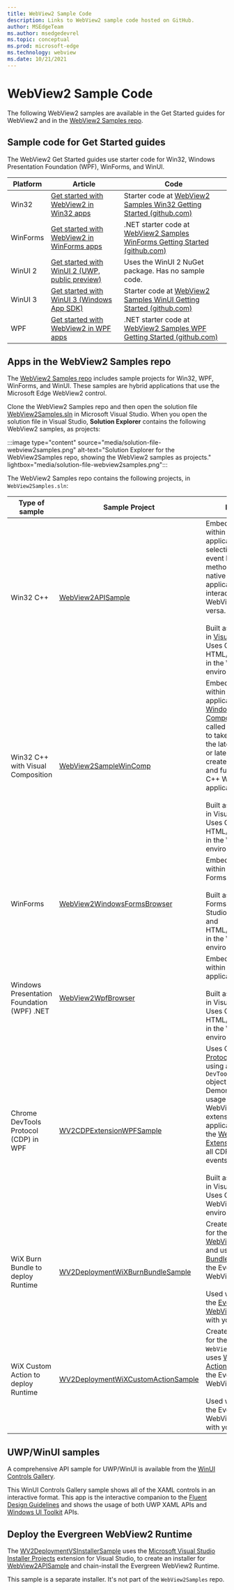 ```yaml
---
title: WebView2 Sample Code
description: Links to WebView2 sample code hosted on GitHub.
author: MSEdgeTeam
ms.author: msedgedevrel
ms.topic: conceptual
ms.prod: microsoft-edge
ms.technology: webview
ms.date: 10/21/2021
---
```

# WebView2 Sample Code

The following WebView2 samples are available in the Get Started guides for WebView2 and in the [WebView2 Samples repo](https://github.com/MicrosoftEdge/WebView2Samples).


<!-- ====================================================================== -->
## Sample code for Get Started guides

The WebView2 Get Started guides use starter code for Win32, Windows Presentation Foundation (WPF), WinForms, and WinUI.

| Platform | Article | Code |
|---|---|---|
| Win32 | [Get started with WebView2 in Win32 apps](./get-started/win32.md) | Starter code at [WebView2 Samples Win32 Getting Started (github.com)](https://github.com/MicrosoftEdge/WebView2Samples/tree/master/GettingStartedGuides/Win32_GettingStarted) |
| WinForms | [Get started with WebView2 in WinForms apps](./get-started/winforms.md) | .NET starter code at [WebView2 Samples WinForms Getting Started (github.com)](https://github.com/MicrosoftEdge/WebView2Samples/tree/master/GettingStartedGuides/WinForms_GettingStarted) |
| WinUI 2 | [Get started with WinUI 2 (UWP, public preview)](./get-started/winui2.md) | Uses the WinUI 2 NuGet package.  Has no sample code. |
| WinUI 3 | [Get started with WinUI 3 (Windows App SDK)](./get-started/winui.md) | Starter code at [WebView2 Samples WinUI Getting Started (github.com)](https://github.com/MicrosoftEdge/WebView2Samples/tree/master/GettingStartedGuides/WinUI3_GettingStarted) |
| WPF | [Get started with WebView2 in WPF apps](./get-started/wpf.md) | .NET starter code at [WebView2 Samples WPF Getting Started (github.com)](https://github.com/MicrosoftEdge/WebView2Samples/tree/master/GettingStartedGuides/WPF_GettingStarted) |


<!-- ====================================================================== -->
## Apps in the WebView2 Samples repo

The [WebView2 Samples repo](https://github.com/MicrosoftEdge/WebView2Samples) includes sample projects for Win32, WPF, WinForms, and WinUI.  These samples are hybrid applications that use the Microsoft Edge WebView2 control.

Clone the WebView2 Samples repo and then open the solution file [WebView2Samples.sln](https://github.com/MicrosoftEdge/WebView2Samples/blob/master/SampleApps/WebView2Samples.sln) in Microsoft Visual Studio.  When you open the solution file in Visual Studio, **Solution Explorer** contains the following WebView2 samples, as projects:

:::image type="content" source="media/solution-file-webview2samples.png" alt-text="Solution Explorer for the WebView2Samples repo, showing the WebView2 samples as projects." lightbox="media/solution-file-webview2samples.png":::

The WebView2 Samples repo contains the following projects, in `WebView2Samples.sln`:

| Type of sample | Sample Project | Description |
|---|---|---|
| Win32 C++ | [WebView2APISample](https://github.com/MicrosoftEdge/WebView2Samples/tree/master/SampleApps/WebView2APISample) | Embeds a WebView2 within a Win32 native application.  Illustrates a selection of WebView2 event handlers and API methods that allow a native Win32 application to directly interact with a WebView and vice versa.<br/><br/>  Built as a Win32 project in [Visual Studio 2019](https://visualstudio.microsoft.com/vs/).  Uses C++ and HTML/CSS/JavaScript in the WebView2 environment. |
| Win32 C++ with Visual Composition | [WebView2SampleWinComp](https://github.com/MicrosoftEdge/WebView2Samples/tree/master/SampleApps/WebView2SampleWinComp) | Embeds a WebView2 within a Win32 native application.  Uses [Windows Runtime Composition APIs](/uwp/api/windows.ui.composition), also called the Visual layer, to take advantage of the latest Windows 10 or later UI features and create better look, feel, and functionality in C++ Win32 applications.<br/><br/>  Built as a Win32 project in Visual Studio 2019.  Uses C++ and HTML/CSS/JavaScript in the WebView2 environment. |
| WinForms | [WebView2WindowsFormsBrowser](https://github.com/MicrosoftEdge/WebView2Samples/tree/master/SampleApps/WebView2WindowsFormsBrowser) | Embeds a WebView2 within a Windows Forms application.<br/><br/>  Built as a Windows Forms project in Visual Studio 2019.  Uses C# and HTML/CSS/JavaScript in the WebView2 environment. |
| Windows Presentation Foundation (WPF) .NET | [WebView2WpfBrowser](https://github.com/MicrosoftEdge/WebView2Samples/tree/master/SampleApps/WebView2WpfBrowser) | Embeds a WebView2 within a WPF application.<br/><br/>  Built as a WPF project in Visual Studio 2019.  Uses C# and HTML/CSS/JavaScript in the WebView2 environment. |
| Chrome DevTools Protocol (CDP) in WPF | [WV2CDPExtensionWPFSample](https://github.com/MicrosoftEdge/WebView2Samples/tree/master/SampleApps/WV2CDPExtensionWPFSample) | Uses Chrome [DevTools Protocol](../devtools-protocol-chromium\index.md) functions using a `DevToolsProtocolHelper` object in WebView2.  Demonstrates the usage patterns of the WebView2 CDP extension in WPF.  This application is built with the [WebView2 CDP Extension](https://aka.ms/webviewcdp) that defines all CDP methods, events, and types.<br/><br/>  Built as a WPF project in Visual Studio 2019.  Uses C# in the WebView2 environment. |
| WiX Burn Bundle to deploy Runtime | [WV2DeploymentWiXBurnBundleSample](https://github.com/MicrosoftEdge/WebView2Samples/blob/master/SampleApps/WV2DeploymentWiXBurnBundleSample/README.md) | Creates a [WiX](https://wixtoolset.org/) installer for the [WebView2APISample](https://github.com/MicrosoftEdge/WebView2Samples/blob/master/SampleApps/WebView2APISample/README.md) and uses [WiX Burn Bundle](https://wixtoolset.org/documentation/manual/v3/bundle/) to chain-install the Evergreen WebView2 Runtime.<br/><br/>  Used when deploying the [Evergreen WebView2 Runtime](concepts/distribution.md) with your app. |
| WiX Custom Action to deploy Runtime | [WV2DeploymentWiXCustomActionSample](https://github.com/MicrosoftEdge/WebView2Samples/blob/master/SampleApps/WV2DeploymentWiXCustomActionSample/README.md) | Creates a WiX installer for the `WebView2APISample` and uses [WiX Custom Action](https://wixtoolset.org/documentation/manual/v3/wixdev/extensions/authoring_custom_actions.html) to chain-install the Evergreen WebView2 Runtime.<br/><br/>  Used when deploying the Evergreen WebView2 Runtime with your app. |


<!-- ====================================================================== -->
## UWP/WinUI samples

A comprehensive API sample for UWP/WinUI is available from the [WinUI Controls Gallery](https://github.com/microsoft/Xaml-Controls-Gallery/tree/winui3preview).

This WinUI Controls Gallery sample shows all of the XAML controls in an interactive format.  This app is the interactive companion to the [Fluent Design Guidelines](/windows/uwp/design/basics/) and shows the usage of both UWP XAML APIs and [Windows UI Toolkit](/uwp/toolkits/winui/) APIs.


<!-- ====================================================================== -->
## Deploy the Evergreen WebView2 Runtime

The [WV2DeploymentVSInstallerSample](https://github.com/MicrosoftEdge/WebView2Samples/blob/master/SampleApps/WV2DeploymentVSInstallerSample/README.md) uses the [Microsoft Visual Studio Installer Projects](https://marketplace.visualstudio.com/items?itemName=visualstudioclient.MicrosoftVisualStudio2017InstallerProjects) extension for Visual Studio, to create an installer for [WebView2APISample](https://github.com/MicrosoftEdge/WebView2Samples/blob/master/SampleApps/WebView2APISample/README.md) and chain-install the Evergreen WebView2 Runtime.

This sample is a separate installer. It's not part of the `WebView2Samples` repo.
